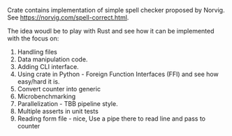 Crate contains implementation of simple spell checker proposed by Norvig. See https://norvig.com/spell-correct.html.

The idea woudl be to play with Rust and see how it can be implemented with the focus on:
1. Handling files
2. Data manipulation code.
3. Adding CLI interface.
4. Using crate in Python - Foreign Function Interfaces (FFI) and see how easy/hard it is.
5. Convert counter into generic
6. Microbenchmarking
7. Parallelization - TBB pipeline style.
8. Multiple asserts in unit tests
9. Reading form file - nice, Use a pipe there to read line and pass to counter
